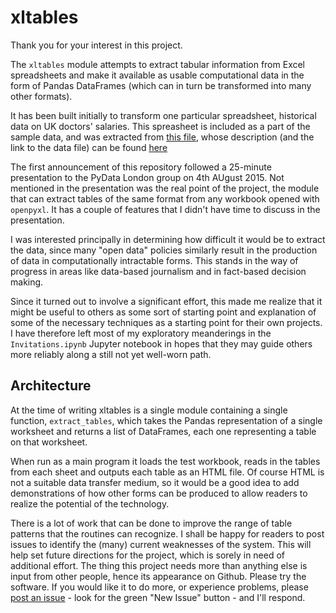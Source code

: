 # xltables

Thank you for your interest in this project.

The `xltables` module attempts to extract tabular information from Excel spreadsheets and make it available
as usable computational data in the form of Pandas DataFrames (which can in turn be transformed into many
other formats).

It has been built initially to transform one particular spreadsheet, historical data on UK doctors' salaries.
This spreasheet is included as a part of the sample data, and was extracted from
[this file](http://www.hscic.gov.uk/catalogue/PUB12625/gpearnextime.xls),
whose description (and the link to the data file) can be found
[here](http://www.hscic.gov.uk/searchcatalogue?productid=13317&q=title%3a%22GP+Earnings+and+Expenses%22&sort=Relevance&size=10&page=1#top)

The first announcement of this repository followed a 25-minute presentation to the
PyData London group on 4th AUgust 2015.
Not mentioned in the presentation was the real point of the project, the module
that can extract tables of the same format from any workbook opened
with `openpyxl`. It has a couple of features that I didn't have time to discuss in
the presentation.

I was interested principally in determining how difficult it would be to extract the data,
since many "open data" policies similarly result in the production of data in computationally
intractable forms. This stands in the way of progress in areas like data-based journalism and in
fact-based decision making.

Since it turned out to involve a significant effort, this made me realize that it might be
useful to others as some sort of starting point and explanation of some of the necessary
techniques as a starting point for their own projects. I have therefore left most of my
exploratory meanderings in the `Invitations.ipynb` Jupyter notebook in hopes that they may
guide others more reliably along a still not yet well-worn path.

## Architecture

At the time of writing xltables is a single module containing a
single function, `extract_tables`, which takes the Pandas representation
of a single worksheet and returns a list of DataFrames, each one
representing a table on that worksheet.

When run as a main program it loads the test workbook, reads in the tables from each sheet and outputs each table as an HTML file.
Of course HTML is not a suitable data transfer medium, so it would be a good idea to add demonstrations of how other forms can
be produced to allow readers to realize the potential of the technology.

There is a lot of work that can be done to improve the range of
table patterns that the routines can recognize.
I shall be happy for readers to post issues to identify the (many) current weaknesses of the system.
This will help set future directions for the project, which is sorely in need of additional effort.
The thing this project needs more than anything else is input from other people, hence its appearance on Github.
Please try the software. If you would like it to do more, or experience problems,
please [post an issue](https://github.com/holdenweb/xl-tables/issues) - look for the
green "New Issue" button - and I'll respond.


